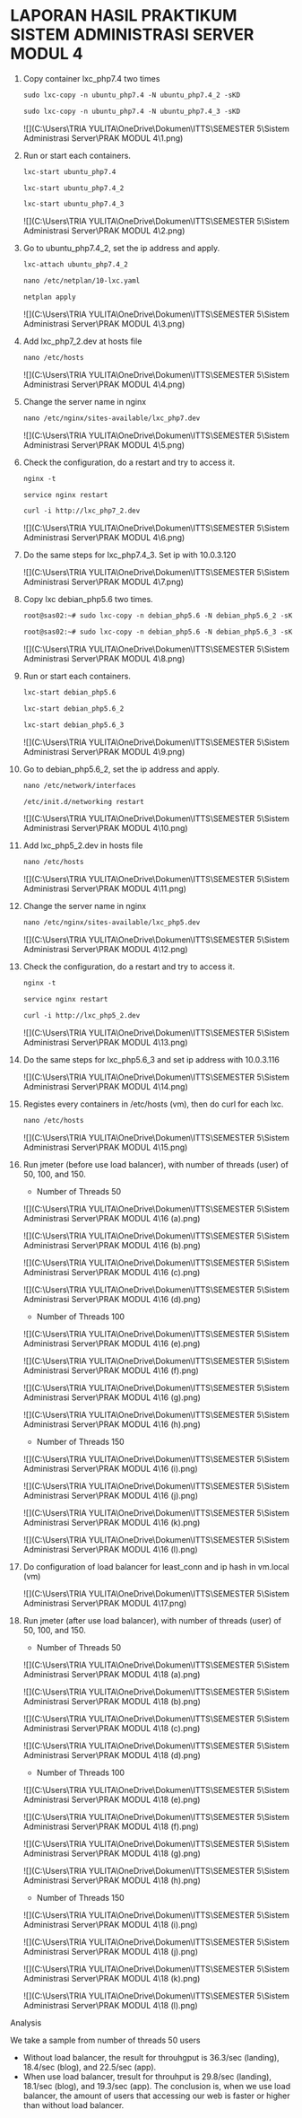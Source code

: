 # **LAPORAN HASIL PRAKTIKUM SISTEM ADMINISTRASI SERVER MODUL 4**

1. Copy container lxc_php7.4 two times

   ```markdown
   sudo lxc-copy -n ubuntu_php7.4 -N ubuntu_php7.4_2 -sKD
   ```

   ```markdown
   sudo lxc-copy -n ubuntu_php7.4 -N ubuntu_php7.4_3 -sKD
   ```

   

   ![](C:\Users\TRIA YULITA\OneDrive\Dokumen\ITTS\SEMESTER 5\Sistem Administrasi Server\PRAK MODUL 4\1.png)

   

2. Run or start each containers.

   ```markdown
   lxc-start ubuntu_php7.4
   ```

   ```markdown
   lxc-start ubuntu_php7.4_2
   ```

   ```markdown
   lxc-start ubuntu_php7.4_3
   ```

   

   ![](C:\Users\TRIA YULITA\OneDrive\Dokumen\ITTS\SEMESTER 5\Sistem Administrasi Server\PRAK MODUL 4\2.png)

   

3. Go to ubuntu_php7.4_2, set the ip address and apply.

   ```markdown
   lxc-attach ubuntu_php7.4_2
   ```

   ```markdown
   nano /etc/netplan/10-lxc.yaml
   ```

   ```markdown
   netplan apply
   ```

   

   ![](C:\Users\TRIA YULITA\OneDrive\Dokumen\ITTS\SEMESTER 5\Sistem Administrasi Server\PRAK MODUL 4\3.png)

   

4. Add lxc_php7_2.dev at hosts file

   ```markdown
   nano /etc/hosts
   ```

   

   ![](C:\Users\TRIA YULITA\OneDrive\Dokumen\ITTS\SEMESTER 5\Sistem Administrasi Server\PRAK MODUL 4\4.png)

   

5. Change the server name in nginx

   ```markdown
   nano /etc/nginx/sites-available/lxc_php7.dev
   ```

   

   ![](C:\Users\TRIA YULITA\OneDrive\Dokumen\ITTS\SEMESTER 5\Sistem Administrasi Server\PRAK MODUL 4\5.png)

   

6. Check the configuration, do a restart and try to access it.

   ```markdown
   nginx -t
   ```

   ```markdown
   service nginx restart
   ```

   ```markdown
   curl -i http://lxc_php7_2.dev
   ```

   

   ![](C:\Users\TRIA YULITA\OneDrive\Dokumen\ITTS\SEMESTER 5\Sistem Administrasi Server\PRAK MODUL 4\6.png)

   

7. Do the same steps for lxc_php7.4_3. Set ip with 10.0.3.120

   

   ![](C:\Users\TRIA YULITA\OneDrive\Dokumen\ITTS\SEMESTER 5\Sistem Administrasi Server\PRAK MODUL 4\7.png)

   

8. Copy lxc debian_php5.6 two times.

   ```markdown
   root@sas02:~# sudo lxc-copy -n debian_php5.6 -N debian_php5.6_2 -sKD
   ```

   ```markdown
   root@sas02:~# sudo lxc-copy -n debian_php5.6 -N debian_php5.6_3 -sKD
   ```

   

   ![](C:\Users\TRIA YULITA\OneDrive\Dokumen\ITTS\SEMESTER 5\Sistem Administrasi Server\PRAK MODUL 4\8.png)

   

9. Run or start each containers.

   ```markdown
   lxc-start debian_php5.6
   ```

   ```markdown
   lxc-start debian_php5.6_2
   ```

   ```markdown
   lxc-start debian_php5.6_3
   ```

   

   ![](C:\Users\TRIA YULITA\OneDrive\Dokumen\ITTS\SEMESTER 5\Sistem Administrasi Server\PRAK MODUL 4\9.png)

   

10. Go to debian_php5.6_2, set the ip address and apply.

    ```markdown
    nano /etc/network/interfaces
    ```

    ```markdown
    /etc/init.d/networking restart
    ```

    

    ![](C:\Users\TRIA YULITA\OneDrive\Dokumen\ITTS\SEMESTER 5\Sistem Administrasi Server\PRAK MODUL 4\10.png)

    

11. Add lxc_php5_2.dev in hosts file

    ```markdown
    nano /etc/hosts
    ```

    

    ![](C:\Users\TRIA YULITA\OneDrive\Dokumen\ITTS\SEMESTER 5\Sistem Administrasi Server\PRAK MODUL 4\11.png)

    

12. Change the server name in nginx

    ```markdown
    nano /etc/nginx/sites-available/lxc_php5.dev
    ```

    

    ![](C:\Users\TRIA YULITA\OneDrive\Dokumen\ITTS\SEMESTER 5\Sistem Administrasi Server\PRAK MODUL 4\12.png)

    

13. Check the configuration, do a restart and try to access it.

    ```markdown
    nginx -t
    ```

    ```markdown
    service nginx restart
    ```

    ```markdown
    curl -i http://lxc_php5_2.dev
    ```

    

    ![](C:\Users\TRIA YULITA\OneDrive\Dokumen\ITTS\SEMESTER 5\Sistem Administrasi Server\PRAK MODUL 4\13.png)

    

14. Do the same steps for lxc_php5.6_3 and set ip address with 10.0.3.116

    

    ![](C:\Users\TRIA YULITA\OneDrive\Dokumen\ITTS\SEMESTER 5\Sistem Administrasi Server\PRAK MODUL 4\14.png)

    

15. Registes every containers in /etc/hosts (vm), then do curl for each lxc.

    ````markdown
    nano /etc/hosts
    ````

    

    ![](C:\Users\TRIA YULITA\OneDrive\Dokumen\ITTS\SEMESTER 5\Sistem Administrasi Server\PRAK MODUL 4\15.png)

    

16. Run jmeter (before use load balancer), with number of threads (user) of 50, 100, and 150.

    * Number of Threads 50

    

    ![](C:\Users\TRIA YULITA\OneDrive\Dokumen\ITTS\SEMESTER 5\Sistem Administrasi Server\PRAK MODUL 4\16 (a).png)

    

    ![](C:\Users\TRIA YULITA\OneDrive\Dokumen\ITTS\SEMESTER 5\Sistem Administrasi Server\PRAK MODUL 4\16 (b).png)

    

    ![](C:\Users\TRIA YULITA\OneDrive\Dokumen\ITTS\SEMESTER 5\Sistem Administrasi Server\PRAK MODUL 4\16 (c).png)

    

    ![](C:\Users\TRIA YULITA\OneDrive\Dokumen\ITTS\SEMESTER 5\Sistem Administrasi Server\PRAK MODUL 4\16 (d).png)

    

    * Number of Threads 100

    

    ![](C:\Users\TRIA YULITA\OneDrive\Dokumen\ITTS\SEMESTER 5\Sistem Administrasi Server\PRAK MODUL 4\16 (e).png)

    

    ![](C:\Users\TRIA YULITA\OneDrive\Dokumen\ITTS\SEMESTER 5\Sistem Administrasi Server\PRAK MODUL 4\16 (f).png)

    

    ![](C:\Users\TRIA YULITA\OneDrive\Dokumen\ITTS\SEMESTER 5\Sistem Administrasi Server\PRAK MODUL 4\16 (g).png)

    

    ![](C:\Users\TRIA YULITA\OneDrive\Dokumen\ITTS\SEMESTER 5\Sistem Administrasi Server\PRAK MODUL 4\16 (h).png)

    

    * Number of Threads 150

    

    ![](C:\Users\TRIA YULITA\OneDrive\Dokumen\ITTS\SEMESTER 5\Sistem Administrasi Server\PRAK MODUL 4\16 (i).png)

    

    ![](C:\Users\TRIA YULITA\OneDrive\Dokumen\ITTS\SEMESTER 5\Sistem Administrasi Server\PRAK MODUL 4\16 (j).png)

    

    ![](C:\Users\TRIA YULITA\OneDrive\Dokumen\ITTS\SEMESTER 5\Sistem Administrasi Server\PRAK MODUL 4\16 (k).png)

    

    ![](C:\Users\TRIA YULITA\OneDrive\Dokumen\ITTS\SEMESTER 5\Sistem Administrasi Server\PRAK MODUL 4\16 (l).png)

    

17. Do configuration of load balancer for least_conn and ip hash in vm.local (vm)

    

    ![](C:\Users\TRIA YULITA\OneDrive\Dokumen\ITTS\SEMESTER 5\Sistem Administrasi Server\PRAK MODUL 4\17.png)

    

18. Run jmeter (after use load balancer), with number of threads (user) of 50, 100, and 150.

    * Number of Threads 50

    

    ![](C:\Users\TRIA YULITA\OneDrive\Dokumen\ITTS\SEMESTER 5\Sistem Administrasi Server\PRAK MODUL 4\18 (a).png)

    

    ![](C:\Users\TRIA YULITA\OneDrive\Dokumen\ITTS\SEMESTER 5\Sistem Administrasi Server\PRAK MODUL 4\18 (b).png)

    

    ![](C:\Users\TRIA YULITA\OneDrive\Dokumen\ITTS\SEMESTER 5\Sistem Administrasi Server\PRAK MODUL 4\18 (c).png)

    

    ![](C:\Users\TRIA YULITA\OneDrive\Dokumen\ITTS\SEMESTER 5\Sistem Administrasi Server\PRAK MODUL 4\18 (d).png)

    

    * Number of Threads 100

    

    ![](C:\Users\TRIA YULITA\OneDrive\Dokumen\ITTS\SEMESTER 5\Sistem Administrasi Server\PRAK MODUL 4\18 (e).png)

    

    ![](C:\Users\TRIA YULITA\OneDrive\Dokumen\ITTS\SEMESTER 5\Sistem Administrasi Server\PRAK MODUL 4\18 (f).png)

    

    ![](C:\Users\TRIA YULITA\OneDrive\Dokumen\ITTS\SEMESTER 5\Sistem Administrasi Server\PRAK MODUL 4\18 (g).png)

    

    ![](C:\Users\TRIA YULITA\OneDrive\Dokumen\ITTS\SEMESTER 5\Sistem Administrasi Server\PRAK MODUL 4\18 (h).png)

    

    * Number of Threads 150

    

    ![](C:\Users\TRIA YULITA\OneDrive\Dokumen\ITTS\SEMESTER 5\Sistem Administrasi Server\PRAK MODUL 4\18 (i).png)

    

    ![](C:\Users\TRIA YULITA\OneDrive\Dokumen\ITTS\SEMESTER 5\Sistem Administrasi Server\PRAK MODUL 4\18 (j).png)

    

    ![](C:\Users\TRIA YULITA\OneDrive\Dokumen\ITTS\SEMESTER 5\Sistem Administrasi Server\PRAK MODUL 4\18 (k).png)

    

    ![](C:\Users\TRIA YULITA\OneDrive\Dokumen\ITTS\SEMESTER 5\Sistem Administrasi Server\PRAK MODUL 4\18 (l).png)




Analysis 

We take a sample from number of threads 50 users

* Without load balancer, the result for throuhgput is 36.3/sec (landing), 18.4/sec (blog), and 22.5/sec (app).
* When use load balancer, tresult for throuhput is 29.8/sec (landing), 18.1/sec (blog), and 19.3/sec (app).
  The conclusion is, when we use load balancer, the amount of users that accessing our web is faster or higher than without load balancer.

